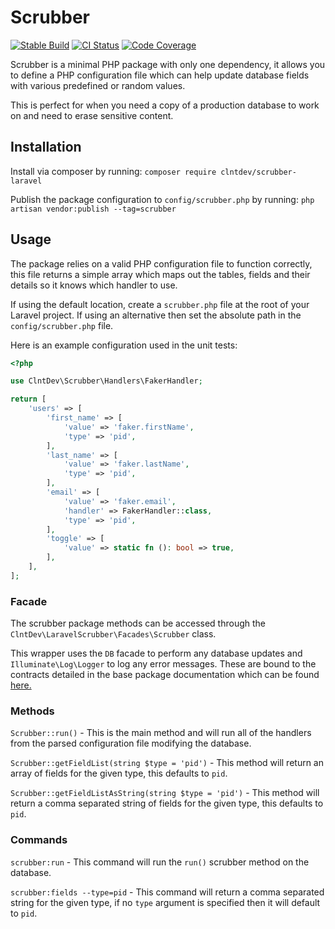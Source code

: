 # Scrubber
<p>
<a href="https://packagist.org/packages/clntdev/scrubber-laravel"><img src="https://poser.pugx.org/clntdev/scrubber-laravel/version" alt="Stable Build" /></a>
<a href="https://github.com/clnt/scrubber-laravel/actions"><img src="https://github.com/clnt/scrubber-laravel/actions/workflows/.github-actions.yml/badge.svg" alt="CI Status" /></a>
<a href="https://codecov.io/gh/clnt/scrubber-laravel"><img src="https://codecov.io/gh/clnt/scrubber-laravel/branch/production/graph/badge.svg?token=XD5TG940EV" alt="Code Coverage"/></a>
</p>
Scrubber is a minimal PHP package with only one dependency, it allows you to define a PHP configuration file which can help update database fields with various predefined or random values.

This is perfect for when you need a copy of a production database to work on and need to erase sensitive content.

## Installation

Install via composer by running: `composer require clntdev/scrubber-laravel`

Publish the package configuration to `config/scrubber.php` by running: `php artisan vendor:publish --tag=scrubber`

## Usage

The package relies on a valid PHP configuration file to function correctly, this file returns a simple array which maps out the tables, fields and their details so it knows which handler to use.

If using the default location, create a `scrubber.php` file at the root of your Laravel project. If using an alternative then set the absolute path in the `config/scrubber.php` file.

Here is an example configuration used in the unit tests:

```php
<?php

use ClntDev\Scrubber\Handlers\FakerHandler;

return [
    'users' => [
        'first_name' => [
            'value' => 'faker.firstName',
            'type' => 'pid',
        ],
        'last_name' => [
            'value' => 'faker.lastName',
            'type' => 'pid',
        ],
        'email' => [
            'value' => 'faker.email',
            'handler' => FakerHandler::class,
            'type' => 'pid',
        ],
        'toggle' => [
            'value' => static fn (): bool => true,
        ],
    ],
];
```

### Facade

The scrubber package methods can be accessed through the `ClntDev\LaravelScrubber\Facades\Scrubber` class.

This wrapper uses the `DB` facade to perform any database updates and `Illuminate\Log\Logger` to log any error messages.
These are bound to the contracts detailed in the base package documentation which can be found [here.](https://github.com/clnt/scrubber)

### Methods

`Scrubber::run()` - This is the main method and will run all of the handlers from the parsed configuration file modifying the database.

`Scrubber::getFieldList(string $type = 'pid')` - This method will return an array of fields for the given type, this defaults to `pid`.

`Scrubber::getFieldListAsString(string $type = 'pid')` - This method will return a comma separated string of fields for the given type, this defaults to `pid`.

### Commands

`scrubber:run` - This command will run the `run()` scrubber method on the database.

`scrubber:fields --type=pid` - This command will return a comma separated string for the given type, if no `type` argument is specified then it will default to `pid`.
